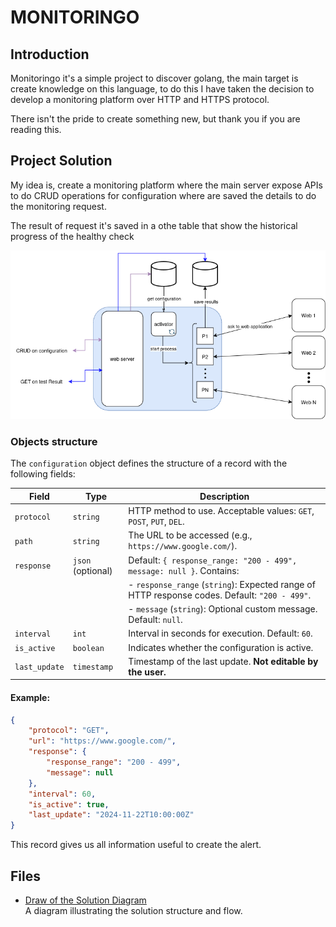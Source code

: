 # MONITORINGO

## Introduction 

Monitoringo it's a simple project to discover golang, the main target is create knowledge on this language, to do this I have taken the decision to develop a monitoring platform over HTTP and HTTPS protocol.

There isn't the pride to create something new, but thank you if you are reading this.

## Project Solution

My idea is, create a monitoring platform where the main server expose APIs to do CRUD operations for configuration where are saved the details to do the monitoring request.

The result of request it's saved in a othe table that show the historical progress of the healthy check

![sol-221124](./files/MonitorinGo.sol221124.png)

### Objects structure

The `configuration` object defines the structure of a record with the following fields:

| Field         | Type               | Description                                                                                             |
|---------------|--------------------|---------------------------------------------------------------------------------------------------------|
| `protocol`    | `string`           | HTTP method to use. Acceptable values: `GET`, `POST`, `PUT`, `DEL`.                                     |
| `path`         | `string`           | The URL to be accessed (e.g., `https://www.google.com/`).                                               |
| `response`    | `json` (optional)  | Default: `{ response_range: "200 - 499", message: null }`. Contains:                                    |
|               |                    | - `response_range` (`string`): Expected range of HTTP response codes. Default: `"200 - 499"`.           |
|               |                    | - `message` (`string`): Optional custom message. Default: `null`.                                      |
| `interval`    | `int`              | Interval in seconds for execution. Default: `60`.                                                      |
| `is_active`   | `boolean`          | Indicates whether the configuration is active.                                                         |
| `last_update` | `timestamp`        | Timestamp of the last update. **Not editable by the user.**                                            |

#### Example:
```json
{
    "protocol": "GET",
    "url": "https://www.google.com/",
    "response": {
        "response_range": "200 - 499",
        "message": null
    },
    "interval": 60,
    "is_active": true,
    "last_update": "2024-11-22T10:00:00Z"
}
```

This record gives us all information useful to create the alert.

## Files

- [Draw of the Solution Diagram](./files/MonitorinGo.drawio)  
  A diagram illustrating the solution structure and flow.